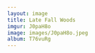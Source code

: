 ```yaml
---
layout: image
title: Late Fall Woods
imgur: J0paH8o
image: images/J0paH8o.jpeg
album: T76vuRg
---
```


